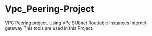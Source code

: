 # Vpc_Peering-Project
VPC Peering project.
Using VPc
SUbnet
Routtable
Instances
Internet gateway
This tools are used in this Project.
